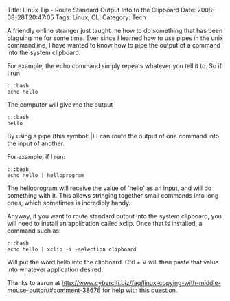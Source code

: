 Title: Linux Tip - Route Standard Output Into to the Clipboard
Date: 2008-08-28T20:47:05
Tags: Linux, CLI
Category: Tech


A friendly online stranger just taught me how to do something that has been plaguing me for some time. Ever since I learned how to use pipes in the unix commandline, I have wanted to know how to pipe the output of a command into the system clipboard.

For example, the echo command simply repeats whatever you tell it to. So if I run
 
    :::bash
    echo hello

The computer will give me the output 
    
    :::bash
    hello 

By using a pipe (this symbol: |) I can route the output of one command into the input of another. 

For example, if I run: 

    :::bash
    echo hello | helloprogram

The helloprogram will receive the value of 'hello' as an input, and will do something with it. This allows stringing together small commands into long ones, which sometimes is incredibly handy. 

Anyway, if you want to route standard output into the system clipboard, you will need to install an application called xclip. Once that is installed, a command such as:

    :::bash
    echo hello | xclip -i -selection clipboard

Will put the word hello into the clipboard. Ctrl + V will then paste that 
value into whatever application desired.

Thanks to aaron at <a href="http://www.cyberciti.biz/faq/linux-copying-with-middle-mouse-button/#comment-38676" target="_blank">http://www.cyberciti.biz/faq/linux-copying-with-middle-mouse-button/#comment-38676</a> for help with this question.
